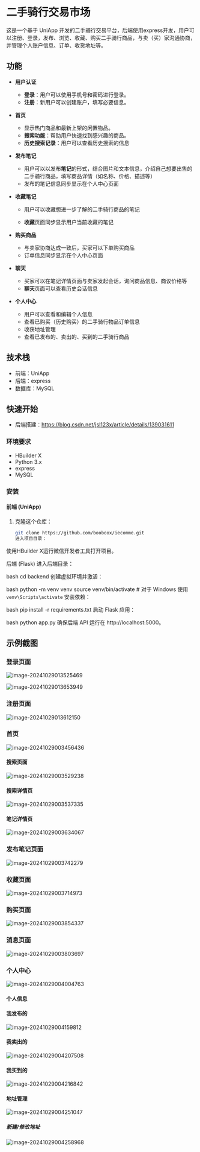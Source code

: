# 二手骑行交易市场
这是一个基于 UniApp 开发的二手骑行交易平台，后端使用express开发，用户可以注册、登录，发布、浏览、收藏、购买二手骑行商品，与卖（买）家沟通协商，并管理个人账户信息、订单、收货地址等。

## 功能

- **用户认证**
  - **登录**：用户可以使用手机号和密码进行登录。
  - **注册**：新用户可以创建账户，填写必要信息。


- **首页**
  - 显示热门商品和最新上架的闲置物品。
  - **搜索功能**：帮助用户快速找到感兴趣的商品。
  - **历史搜索记录**：用户可以查看历史搜索的信息

- **发布笔记**
  
  - 用户可以以发布**笔记**的形式，结合图片和文本信息，介绍自己想要出售的二手骑行商品，填写商品详情（如名称、价格、描述等）
  - 发布的笔记信息同步显示在个人中心页面
  
- **收藏笔记**

  - 用户可以收藏想进一步了解的二手骑行商品的笔记

  - **收藏**页面同步显示用户当前收藏的笔记

- **购买商品**

  - 与卖家协商达成一致后，买家可以下单购买商品
  - 订单信息同步显示在个人中心页面


- **聊天**
  - 买家可以在笔记详情页面与卖家发起会话，询问商品信息、商议价格等
  - **聊天**页面可以查看历史会话信息

- **个人中心**
  - 用户可以查看和编辑个人信息
  - 查看已购买（历史购买）的二手骑行物品订单信息
  - 收获地址管理
  - 查看已发布的、卖出的、买到的二手骑行商品

## 技术栈

- 前端：UniApp
- 后端：express
- 数据库：MySQL

## 快速开始
- 后端搭建：https://blog.csdn.net/jsl123x/article/details/139031611
### 环境要求

- HBuilder X
- Python 3.x
- express
- MySQL

### 安装

#### 前端 (UniApp)

1. 克隆这个仓库：
   ```bash
   git clone https://github.com/booboox/iecomme.git
   进入项目目录：

使用HBuilder X运行微信开发者工具打开项目。

后端 (Flask)
进入后端目录：

bash
cd backend
创建虚拟环境并激活：

bash
python -m venv venv
source venv/bin/activate  # 对于 Windows 使用 `venv\Scripts\activate`
安装依赖：

bash
pip install -r requirements.txt
启动 Flask 应用：

bash
python app.py
确保后端 API 运行在 http://localhost:5000。

## 示例截图

### 登录页面

![image-20241029013525469](C:\Users\legion\AppData\Roaming\Typora\typora-user-images\image-20241029013525469.png)

![image-20241029013653949](C:\Users\legion\AppData\Roaming\Typora\typora-user-images\image-20241029013653949.png)

### 注册页面

![image-20241029013612150](C:\Users\legion\AppData\Roaming\Typora\typora-user-images\image-20241029013612150.png)

### 首页

![image-20241029003456436](C:\Users\legion\AppData\Roaming\Typora\typora-user-images\image-20241029003456436.png)

#### 搜索页面

![image-20241029003529238](C:\Users\legion\AppData\Roaming\Typora\typora-user-images\image-20241029003529238.png)

#### 搜索详情页

![image-20241029003537335](C:\Users\legion\AppData\Roaming\Typora\typora-user-images\image-20241029003537335.png)

#### 笔记详情页

![image-20241029003634067](C:\Users\legion\AppData\Roaming\Typora\typora-user-images\image-20241029003634067.png)

### 发布笔记页面

![image-20241029003742279](C:\Users\legion\AppData\Roaming\Typora\typora-user-images\image-20241029003742279.png)



### 收藏页面

![image-20241029003714973](C:\Users\legion\AppData\Roaming\Typora\typora-user-images\image-20241029003714973.png)

### 购买页面

![image-20241029003854337](C:\Users\legion\AppData\Roaming\Typora\typora-user-images\image-20241029003854337.png)

### 消息页面

![image-20241029003803697](C:\Users\legion\AppData\Roaming\Typora\typora-user-images\image-20241029003803697.png)

### 个人中心

![image-20241029004004763](C:\Users\legion\AppData\Roaming\Typora\typora-user-images\image-20241029004004763.png)

#### 个人信息



#### 我发布的

![image-20241029004159812](C:\Users\legion\AppData\Roaming\Typora\typora-user-images\image-20241029004159812.png)

#### 我卖出的

![image-20241029004207508](C:\Users\legion\AppData\Roaming\Typora\typora-user-images\image-20241029004207508.png)

#### 我买到的

![image-20241029004216842](C:\Users\legion\AppData\Roaming\Typora\typora-user-images\image-20241029004216842.png)

#### 地址管理

![image-20241029004251047](C:\Users\legion\AppData\Roaming\Typora\typora-user-images\image-20241029004251047.png)

##### 新建/修改地址

![image-20241029004258968](C:\Users\legion\AppData\Roaming\Typora\typora-user-images\image-20241029004258968.png)

